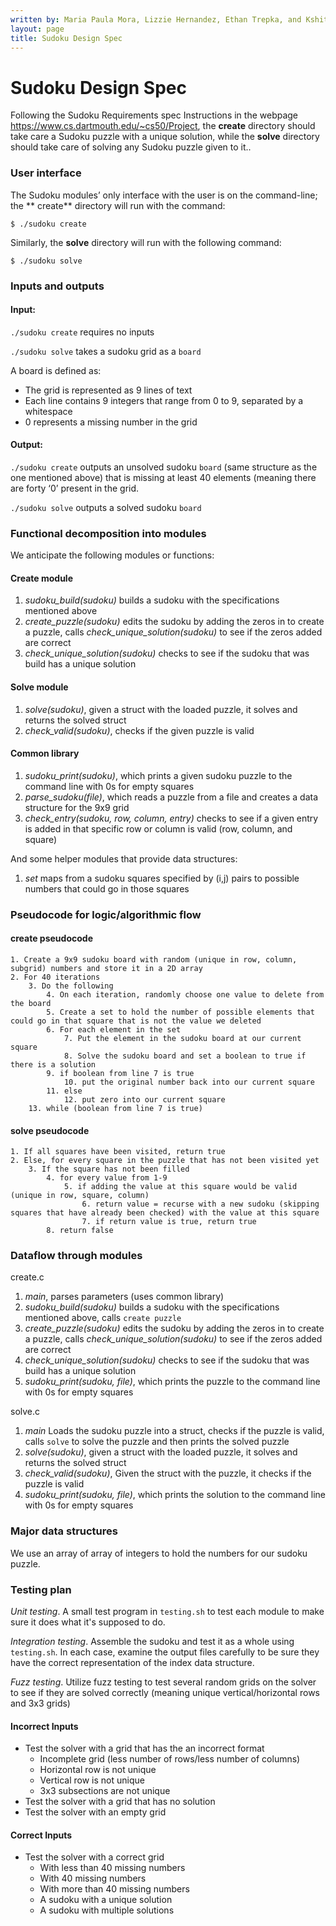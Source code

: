 ```yaml
---
written by: Maria Paula Mora, Lizzie Hernandez, Ethan Trepka, and Kshitij Jain
layout: page
title: Sudoku Design Spec
---
```


# Sudoku Design Spec
Following the Sudoku Requirements spec Instructions in the webpage https://www.cs.dartmouth.edu/~cs50/Project, the **create** directory should take care a Sudoku puzzle with a unique solution, while the **solve** directory should take care of solving any Sudoku puzzle given to it..

### User interface

The Sudoku modules’ only interface with the user is on the command-line; the ** create** directory will run with the command:
```
$ ./sudoku create
```
Similarly, the **solve** directory will run with the following command:
```
$ ./sudoku solve
```

### Inputs and outputs

#### Input:   

`./sudoku create` requires no inputs

`./sudoku solve` takes a sudoku grid as a `board`

A board is defined as:
* The grid is represented as 9 lines of text
* Each line contains 9 integers that range from 0 to 9, separated by a whitespace
* 0 represents a missing number in the grid

#### Output: 

`./sudoku create` outputs an unsolved sudoku `board` (same structure as the one mentioned above) that is missing at least 40 elements (meaning there are forty ‘0’ present in the grid.

`./sudoku solve` outputs a solved sudoku `board` 

### Functional decomposition into modules

We anticipate the following modules or functions:

#### Create module
 1. *sudoku_build(sudoku)* builds a sudoku with the specifications mentioned above
 2. *create_puzzle(sudoku)* edits the sudoku by adding the zeros in to create a puzzle, calls *check_unique_solution(sudoku)* to see if the zeros added are correct
 3. *check_unique_solution(sudoku)* checks to see if the sudoku that was build has a unique solution

#### Solve module
 1. *solve(sudoku)*, given a struct with the loaded puzzle, it solves and returns the solved struct
 2. *check_valid(sudoku)*, checks if the given puzzle is valid

#### Common library
 1. *sudoku_print(sudoku)*, which prints a given sudoku puzzle to the command line with 0s for empty squares
 2. *parse_sudoku(file)*, which reads a puzzle from a file and creates a data structure for the 9x9 grid
 3. *check_entry(sudoku, row, column, entry)* checks to see if a given entry is added in that specific row or column is valid (row, column, and square)

And some helper modules that provide data structures:
 1. *set* maps from a sudoku squares specified by (i,j) pairs to possible numbers that could go in those squares

### Pseudocode for logic/algorithmic flow
#### create pseudocode
```
1. Create a 9x9 sudoku board with random (unique in row, column, subgrid) numbers and store it in a 2D array
2. For 40 iterations
	3. Do the following
		4. On each iteration, randomly choose one value to delete from the board 
		5. Create a set to hold the number of possible elements that could go in that square that is not the value we deleted
		6. For each element in the set 
			7. Put the element in the sudoku board at our current square
			8. Solve the sudoku board and set a boolean to true if there is a solution
		9. if boolean from line 7 is true 
			10. put the original number back into our current square
		11. else
			12. put zero into our current square 
	13. while (boolean from line 7 is true)
```

#### solve pseudocode 
```
1. If all squares have been visited, return true
2. Else, for every square in the puzzle that has not been visited yet
	3. If the square has not been filled
		4. for every value from 1-9
			5. if adding the value at this square would be valid (unique in row, square, column)
				6. return value = recurse with a new sudoku (skipping squares that have already been checked) with the value at this square
				7. if return value is true, return true
		8. return false
```


### Dataflow through modules
create.c
 1. *main*, parses parameters (uses common library) 
 3. *sudoku_build(sudoku)* builds a sudoku with the specifications mentioned above, calls `create puzzle`
 4. *create_puzzle(sudoku)* edits the sudoku by adding the zeros in to create a puzzle, calls *check_unique_solution(sudoku)* to see if the zeros added are correct
 5. *check_unique_solution(sudoku)* checks to see if the sudoku that was build has a unique solution
 6. *sudoku_print(sudoku, file)*, which prints the puzzle to the command line with 0s for empty squares

solve.c
1. *main* Loads the sudoku puzzle into a struct, checks if the puzzle is valid, calls ```solve``` to solve the puzzle and then prints the solved puzzle
2. *solve(sudoku)*, given a struct with the loaded puzzle, it solves and returns the solved struct
3. *check_valid(sudoku)*, Given the struct with the puzzle, it checks if the puzzle is valid
4. *sudoku_print(sudoku, file)*, which prints the solution to the command line with 0s for empty squares

### Major data structures

We use an array of array of integers to hold the numbers for our sudoku puzzle.

### Testing plan

*Unit testing*.  A small test program in `testing.sh` to test each module to make sure it does what it's supposed to do.

*Integration testing*.  Assemble the sudoku and test it as a whole using `testing.sh`.
In each case, examine the output files carefully to be sure they have the correct representation of the index data structure. 

*Fuzz testing*. Utilize fuzz testing to test several random grids on the solver to see if they are solved correctly (meaning unique vertical/horizontal rows and 3x3 grids)

#### Incorrect Inputs
- Test the solver with a grid that has the an incorrect format
	- Incomplete grid (less number of rows/less number of columns)
	- Horizontal row is not unique
	- Vertical row is not unique
	- 3x3 subsections are not unique
- Test the solver with a grid that has no solution
- Test the solver with an empty grid

#### Correct Inputs
- Test the solver with a correct grid
	- With less than 40 missing numbers 
	- With 40 missing numbers 
	- With more than 40 missing numbers 
	- A sudoku with a unique solution
	- A sudoku with multiple solutions
